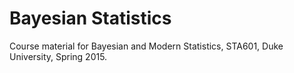 # Bayesian Statistics

Course material for Bayesian and Modern Statistics, STA601, Duke University, Spring 2015.



